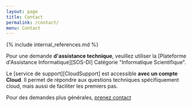 ```yaml
---
layout: page
title: Contact
permalink: /contact/
menu: Contact
---
```


{% include internal_references.md %}

Pour une demande **d'assistance technique**, veuillez utiliser la [Plateforme d'Assistance Informatique][SOS-DI] Catégorie "Informatique Scientifique".

Le [service de support][CloudSupport] est accessible
**avec un compte Cloud**. 
Il permet de répondre aux questions techniques spécifiquement cloud, mais aussi de faciliter les premiers pas. 

Pour des demandes plus générales, [prenez contact](mailto:{{site.email}})

